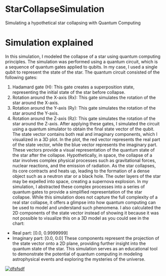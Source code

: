 # StarCollapseSimulation
Simulating a hypothetical star collapsing with Quantum Computing <br>

# Simulation explained <br>

In this simulation, I modeled the collapse of a star using quantum computing principles. The simulation was performed using a quantum circuit, which is a sequence of quantum gates applied to qubits. In my case, I used a single qubit to represent the state of the star.
The quantum circuit consisted of the following gates:
1. Hadamard gate (H): This gate creates a superposition state, representing the initial state of the star before collapse.
2. Rotation around the X-axis (Rx): This gate simulates the rotation of the star around the X-axis.
3. Rotation around the Y-axis (Ry): This gate simulates the rotation of the star around the Y-axis.
4. Rotation around the Z-axis (Rz): This gate simulates the rotation of the star around the Z-axis.
After applying these gates, I  simulated the circuit using a quantum simulator to obtain the final state vector of the qubit. The state vector contains both real and imaginary components, which I visualized in a 3D plot.
In the plot, the red vector represents the real part of the state vector, while the blue vector represents the imaginary part. These vectors provide a visual representation of the quantum state of the star after the collapse.
Hypothetically, in space, the collapse of a star involves complex physical processes such as gravitational forces, nuclear reactions, and the emission of radiation. As the star collapses, its core contracts and heats up, leading to the formation of a dense object such as a neutron star or a black hole. The outer layers of the star may be expelled into space, creating a supernova explosion.
In my simulation, I abstracted these complex processes into a series of quantum gates to provide a simplified representation of the star collapse. While this simulation does not capture the full complexity of a real star collapse, it offers a glimpse into how quantum computing can be used to model and understand such phenomena.
I also calculated the 2D components of the state vector instead of showing it because it was not possible to visualize this on a 3D model as you could see in the chart:
- Real part: [0.0, 0.9999999]
- Imaginary part: [0.0, 0.0]
These components represent the projection of the state vector onto a 2D plane, providing further insight into the quantum state of the star.
This simulation serves as an educational tool to demonstrate the potential of quantum computing in modeling astrophysical events and exploring the mysteries of the universe. <br>

<a href="https://ibb.co/BKsNWMx"><img src="https://i.ibb.co/tPCXjrt/dfsfsdf.jpg" alt="dfsfsdf" border="0"></a>
